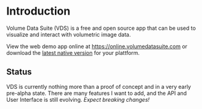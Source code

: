 # Introduction
Volume Data Suite (VDS) is a free and open source app that can be used to visualize and interact with volumetric image data.

View the web demo app online at <https://online.volumedatasuite.com> or download the [latest native version](https://github.com/Volume-Data-Suite/vds/releases) for your plattform.

## Status
VDS is currently nothing more than a proof of concept and in a very early pre-alpha state. There are many features I want to add, and the API and User Interface is still evolving. _Expect breaking changes!_